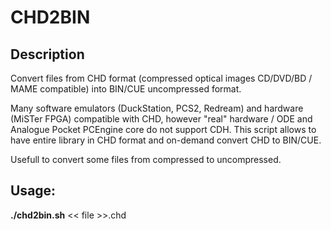 # CHD2BIN

## Description
Convert files from CHD format (compressed optical images CD/DVD/BD / MAME compatible) into BIN/CUE uncompressed format.

Many software emulators (DuckStation, PCS2, Redream) and hardware (MiSTer FPGA) compatible with CHD,
however "real" hardware / ODE and Analogue Pocket PCEngine core do not support CDH.
This script allows to have entire library in CHD format and on-demand convert CHD to BIN/CUE.

Usefull to convert some files from compressed to uncompressed.

## Usage:
**./chd2bin.sh** << file >>.chd

